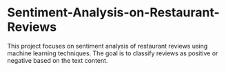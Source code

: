 # Sentiment-Analysis-on-Restaurant-Reviews
This project focuses on sentiment analysis of restaurant reviews using machine learning techniques. The goal is to classify reviews as positive or negative based on the text content.
